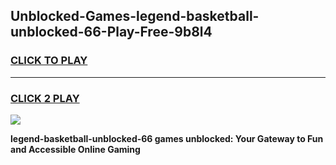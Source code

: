 
## Unblocked-Games-legend-basketball-unblocked-66-Play-Free-9b8l4
<h3>
<a href="https://premium76.site?title=legend-basketball-unblocked-66&ref=19M">CLICK TO PLAY</a></h3>
<hr>

<h3>
<a href="https://premium76.site?title=legend-basketball-unblocked-66&ref=19M">CLICK 2 PLAY</a>
  
</h3>

<a href="https://premium76.site?title=legend-basketball-unblocked-66&ref=19M"><img src="https://clearcache.store/games.png"></a>


**legend-basketball-unblocked-66 games unblocked: Your Gateway to Fun and Accessible Online Gaming**
